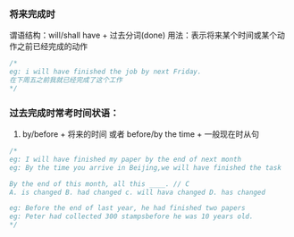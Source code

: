 ### 将来完成时

谓语结构：will/shall have + 过去分词(done)
用法：表示将来某个时间或某个动作之前已经完成的动作

```js
/*
eg: i will have finished the job by next Friday.
在下周五之前我就已经完成了这个工作
*/
```

### 过去完成时常考时间状语：

1. by/before + 将来的时间 或者 before/by the time + 一般现在时从句

```js
/* 
eg: I will have finished my paper by the end of next month
eg: By the time you arrive in Beijing,we will have finished the task

By the end of this month, all this ____. // C
A. is changed B. had changed c. will hava changed D. has changed

eg: Before the end of last year, he had finished two papers
eg: Peter had collected 300 stampsbefore he was 10 years old.
*/
```

